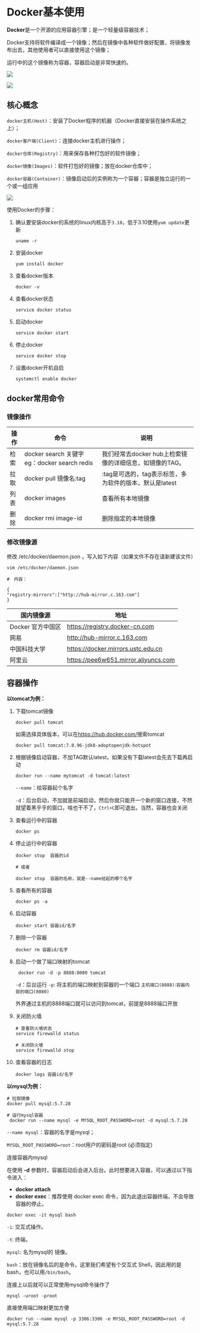 # Docker基本使用

**Docker**是一个开源的应用容器引擎；是一个轻量级容器技术；

Docker支持将软件编译成一个镜像；然后在镜像中各种软件做好配置，将镜像发布出去，其他使用者可以直接使用这个镜像；

运行中的这个镜像称为容器，容器启动是非常快速的。



![](https://cdn.static.note.zzrfdsn.cn/images/springboot/assets/20180303145450.png)

![](https://cdn.static.note.zzrfdsn.cn/images/springboot/assets/20180303145531.png)

## 核心概念

`docker主机(Host)`：安装了Docker程序的机器（Docker直接安装在操作系统之上）；

`docker客户端(Client)`：连接docker主机进行操作；

`docker仓库(Registry)`：用来保存各种打包好的软件镜像；

`docker镜像(Images)`：软件打包好的镜像；放在docker仓库中；

`docker容器(Container)`：镜像启动后的实例称为一个容器；容器是独立运行的一个或一组应用

![](https://cdn.static.note.zzrfdsn.cn/images/springboot/assets/20180303165113.png)

使用Docker的步骤：

1. 确认要安装docker的系统的linux内核高于`3.10`，低于3.10使用`yum update`更新

   ```shell
   uname -r
   ```

2. 安装docker

   ```shell
   yum install docker
   ```

3. 查看docker版本

   ```shell
   docker -v
   ```

4. 查看docker状态

   ```shell
   service docker status
   ```

5. 启动docker

   ```shell
   service docker start
   ```

6. 停止docker

   ```shell
   service docker stop
   ```

7. 设置docker开机自启

   ```shell
   systemctl enable docker
   ```

   



## docker常用命令

### 镜像操作

| 操作 | 命令                                            | 说明                                                     |
| ---- | ----------------------------------------------- | -------------------------------------------------------- |
| 检索 | docker  search 关键字  eg：docker  search redis | 我们经常去docker  hub上检索镜像的详细信息，如镜像的TAG。 |
| 拉取 | docker pull 镜像名:tag                          | :tag是可选的，tag表示标签，多为软件的版本，默认是latest  |
| 列表 | docker images                                   | 查看所有本地镜像                                         |
| 删除 | docker rmi image-id                             | 删除指定的本地镜像                                       |

### 修改镜像源

修改 /etc/docker/daemon.json ，写入如下内容（如果文件不存在请新建该文件）

```
vim /etc/docker/daemon.json

#　内容：

{
"registry-mirrors":["http://hub-mirror.c.163.com"]
}
```

| 国内镜像源        | 地址                                 |
| ----------------- | ------------------------------------ |
| Docker 官方中国区 | https://registry.docker-cn.com       |
| 网易              | http://hub-mirror.c.163.com          |
| 中国科技大学      | https://docker.mirrors.ustc.edu.cn   |
| 阿里云            | https://pee6w651.mirror.aliyuncs.com |



## 容器操作

**以tomcat为例：**

1. 下载tomcat镜像

   ```shell
   docker pull tomcat
   ```

   如需选择具体版本，可以在<https://hub.docker.com/>搜索tomcat

   ```shell
   docker pull tomcat:7.0.96-jdk8-adoptopenjdk-hotspot
   ```

2. 根据镜像启动容器，不加TAG默认latest，如果没有下载latest会先去下载再启动

   ```shell
   docker run --name mytomcat -d tomcat:latest
   ```

   `--name`：给容器起个名字

   `-d`：后台启动，不加就是前端启动，然后你就只能开一个新的窗口连接，不然就望着黑乎乎的窗口，啥也干不了，`Ctrl+C`即可退出，当然，容器也会关闭

3. 查看运行中的容器

   ```shell
   docker ps
   ```

4. 停止运行中的容器

   ```shell
   docker stop  容器的id
   
   # 或者
   
   docker stop  容器的名称，就是--name给起的哪个名字
   ```

5. 查看所有的容器

   ```shell
   docker ps -a
   ```

6. 启动容器

   ```shell
   docker start 容器id/名字
   ```

7. 删除一个容器

   ```shell
   docker rm 容器id/名字
   ```

8. 启动一个做了端口映射的tomcat

   ```shell
    docker run -d -p 8888:8080 tomcat
   ```

   `-d`：后台运行
   `-p`: 将主机的端口映射到容器的一个端口    `主机端口(8888)`:`容器内部的端口(8080)`

   外界通过主机的8888端口就可以访问到tomcat，前提是8888端口开放

9. 关闭防火墙

   ```shell
   # 查看防火墙状态
   service firewalld status
   
   # 关闭防火墙
   service firewalld stop
   ```

10. 查看容器的日志

    ```shell
    docker logs 容器id/名字
    ```

    

**以mysql为例：**

``` shell
# 拉取镜像
docker pull mysql:5.7.28

# 运行mysql容器
 docker run --name mysql -e MYSQL_ROOT_PASSWORD=root -d mysql:5.7.28
```

`--name mysql`：容器的名字是mysql；

`MYSQL_ROOT_PASSWORD=root`：root用户的密码是root (必须指定)

连接容器内mysql

在使用 **-d** 参数时，容器启动后会进入后台。此时想要进入容器，可以通过以下指令进入：

- **docker attach**
- **docker exec**：推荐使用 docker exec 命令，因为此退出容器终端，不会导致容器的停止。

```shell
docker exec -it mysql bash
```

`-i`: 交互式操作。

`-t`: 终端。

`mysql`: 名为mysql的 镜像。

`bash`：放在镜像名后的是命令，这里我们希望有个交互式 Shell，因此用的是 bash，也可以用`/bin/bash`。

连接上以后就可以正常使用mysql命令操作了

```shell
mysql -uroot -proot
```



直接使用端口映射更加方便

```shell
docker run --name mysql -p 3306:3306 -e MYSQL_ROOT_PASSWORD=root -d mysql:5.7.28
```

